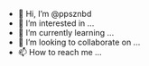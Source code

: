 - 👋 Hi, I’m @ppsznbd
- 👀 I’m interested in ...
- 🌱 I’m currently learning ...
- 💞️ I’m looking to collaborate on ...
- 📫 How to reach me ...

<!---
ppsznbd/ppsznbd is a ✨ special ✨ repository because its `README.md` (this file) appears on your GitHub profile.
You can click the Preview link to take a look at your changes.
--->
